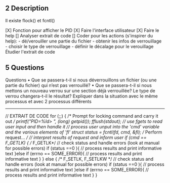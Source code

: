## 2 Description
Il existe flock() et fcntl()

[X] Fonction pour afficher le PID
[X] Faire l'interface utilisateur
[X] Faire le help
[] Analyser extrait de code
[] Coder pour les actions (s'inspirer du help):
	- dé/verouiller une partie du fichier
	- obtenir les infos de verrouillage
	- choisir le type de verrouillage
	- définir le décalage pour le verouillage
Étudier l'extrait de code

## 5 Questions
Questions
• Que se passera-t-il si nous déverrouillons un fichier (ou une partie du fichier) qui n’est pas
verrouillé?
• Que se passera-t-il si nous mettons un nouveau verrou sur une section déjà verrouillée?
Le type de verrou changera-t-il le résultat? Expliquer dans la situation avec le même processus et avec 2 processus différents

--------------------------------------------------------

// EXTRAIT DE CODE
for (;;) { 
/* Prompt for locking command and carry it out */
printf("PID=%ld> ", (long) getpid());
fflush(stdout);
// use fgets to read user input and then handle it
// process user unput into the 'cmd' variable and the various elements of 'fl' struct
status = fcntl(fd, cmd, &fl);
/* Perform request... */
// interpret results of request and inform user
if (cmd == F_GETLK) { 
/* F_GETLK*/
// check status and handle errors (look at manual for possible errors)
if (status ==0 ){ 
// process results and print informative text
}else if (errno == SOME_ERROR){ 
// process results and print informative text
}
} else { 
/* F_SETLK, F_SETLKW */
// check status and handle errors (look at manual for possible errors)
if (status ==0 ){ 
// process results and print informative text
}else if (errno == SOME_ERROR){ 
// process results and print informative text
}
}
